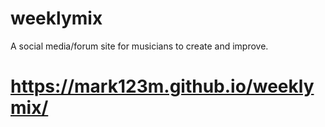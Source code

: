 # weeklymix

A social media/forum site for musicians to create and improve.

# https://mark123m.github.io/weeklymix/
